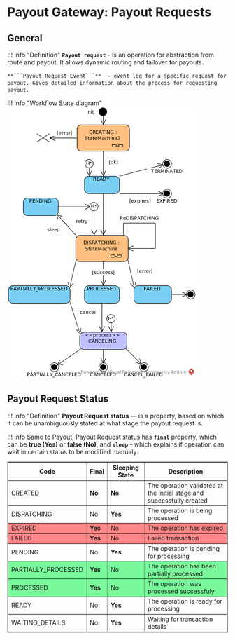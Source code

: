 # Payout Gateway: Payout Requests

## General

!!! info "Definition"
    **```Payout request```** - is an operation for abstraction from route and payout. It allows dynamic routing and failover for payouts.
    
    **```Payout Request Event```**  - event log for a specific request for payout. Gives detailed information about the process for requesting payout.


!!! info "Workflow State diagram"
    [![Payout Request Workflow](images/payout_request_state_diagram.png)](images/payout_request_state_diagram.png)




## Payout Request Status


!!! info "Definition"
    **Payout Request status** —  is a property, based on which it can be unambiguously stated at what stage the payout request is. 

!!! info
    Same to Payout, Payout Request status has **```final```** property, which can be **true (Yes)** or **false (No)**, and **```sleep```** - which explains if operation can wait in certain status to be modified manualy. 



<table border="1px">

<tr ><th><b>Code</b></th><th><b>Final</b></th><th><b>Sleeping State</b></th><th><b>Description</b></th></tr>

<tr style="background-color:"><td>CREATED</td><td><b>No</b></td><td><b>No</b></td><td>The operation validated at the initial stage and successfully created</td></tr>
<tr style="background-color:"><td>DISPATCHING</td><td>No</td><td><b>Yes</b></td><td>The operation is being processed</td></tr>
<tr style="background-color:#ff8787"><td>EXPIRED</td><td><b>Yes</b></td><td>No</td><td>The operation has expired</td></tr>
<tr style="background-color:#ff8787"><td>FAILED</td><td><b>Yes</b></td><td>No</td><td>Failed transaction</td></tr>
<tr style="background-color:"><td>PENDING</td><td>No</td><td><b>Yes</b></td><td>The operation is pending for processing</td></tr>
<tr style="background-color:#79f99b"><td>PARTIALLY_PROCESSED</td><td><b>Yes</b></td><td>No</td><td>The operation has been partially processed</td></tr>
<tr style="background-color:#79f99b"><td>PROCESSED</td><td><b>Yes</b></td><td>No</td><td>The operation was processed successfuly</td></tr>
<tr style="background-color:"><td>READY</td><td>No</td><td><b>Yes</b></td><td>The operation is ready for processing</td></tr>
<tr style="background-color:"><td>WAITING_DETAILS</td><td>No</td><td><b>Yes</b></td><td>Waiting for transaction details</td></tr>

</table>

